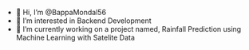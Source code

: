 - 👋 Hi, I’m @BappaMondal56
- 👀 I’m interested in Backend Development
- 🌱 I’m currently working on a project named, Rainfall Prediction using Machine Learning with Satelite Data

<!---
BappaMondal56/BappaMondal56 is a ✨ special ✨ repository because its `README.md` (this file) appears on your GitHub profile.
You can click the Preview link to take a look at your changes.
--->
